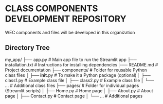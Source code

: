 # CLASS COMPONENTS DEVELOPMENT REPOSITORY

WEC components and files will be developed in this organization





## Directory Tree

my_app/
├── app.py                 # Main app file to run the Streamlit app
├── installation.txt       # Instructions for installing dependencies
├── README.md              # Project documentation
├── components/            # Folder for reusable Python class files
│   ├── __init__.py        # To make it a Python package (optional)
│   ├── class1.py          # Example class file
│   ├── class2.py          # Example class file
│   └── ...                # Additional class files
├── pages/                 # Folder for individual pages (Streamlit scripts)
│   ├── Home.py            # Home page
│   ├── About.py           # About page
│   ├── Contact.py         # Contact page
│   └── ...                # Additional pages
